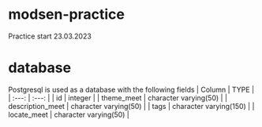 # modsen-practice
 Practice start 23.03.2023

# database
Postgresql is used as a database with the following fields
|    Column            |     TYPE                   | 
|    :---:             |     :---:                  |
| id                   | integer                    |
| theme_meet           | character varying(50)      |
| description_meet     | character varying(50)      |
| tags                 | character varying(150)     |
| locate_meet          | character varying(50)      |
